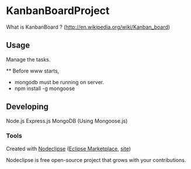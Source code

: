 

# KanbanBoardProject
What is KanbanBoard ?
(http://en.wikipedia.org/wiki/Kanban_board)

## Usage
Manage the tasks.

** Before www starts, 
* mongodb must be running on server.
* npm install -g mongoose

## Developing
Node.js
Express.js
MongoDB (Using Mongoose.js)

### Tools

Created with [Nodeclipse](https://github.com/Nodeclipse/nodeclipse-1)
 ([Eclipse Marketplace](http://marketplace.eclipse.org/content/nodeclipse), [site](http://www.nodeclipse.org))   

Nodeclipse is free open-source project that grows with your contributions.
